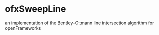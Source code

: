 ofxSweepLine
============

an implementation of the Bentley–Ottmann line intersection algorithm for openFrameworks